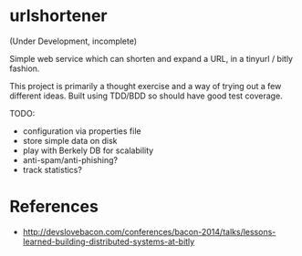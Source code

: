 urlshortener
============

(Under Development, incomplete)

Simple web service which can shorten and expand a URL, in a tinyurl / bitly fashion.

This project is primarily a thought exercise and a way of trying out a few different ideas.  Built using TDD/BDD so should have good test coverage.

TODO:
 * configuration via properties file
 * store simple data on disk
 * play with Berkely DB for scalability
 * anti-spam/anti-phishing?
 * track statistics?
  
References
==========
 * http://devslovebacon.com/conferences/bacon-2014/talks/lessons-learned-building-distributed-systems-at-bitly
